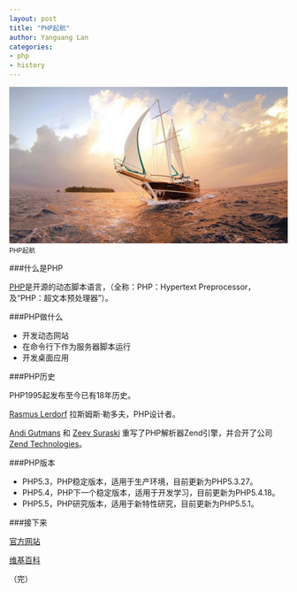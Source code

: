 ```yaml
---
layout: post
title: "PHP起航"
author: Yanguang Lan
categories:
- php
- history
---
```


<div class="image">
  <img alt="" src="/images/posts/hello-php.jpg" />
  <small>PHP起航</small>
</div>

###什么是PHP

[PHP](http://php.net/)是开源的动态脚本语言，（全称：PHP：Hypertext Preprocessor，及“PHP：超文本预处理器”）。

###PHP做什么

<ul>
<li>开发动态网站</li>
<li>在命令行下作为服务器脚本运行</li>
<li>开发桌面应用</li>
</ul>

###PHP历史

PHP1995起发布至今已有18年历史。

[Rasmus Lerdorf](http://en.wikipedia.org/wiki/Rasmus_Lerdorf) 拉斯姆斯·勒多夫，PHP设计者。

[Andi Gutmans](http://en.wikipedia.org/wiki/Andi_Gutmans) 和 [Zeev Suraski](http://en.wikipedia.org/wiki/Zeev_Suraski) 重写了PHP解析器Zend引擎，并合开了公司 [Zend Technologies](http://www.zend.com/)。

###PHP版本

<ul>
<li>PHP5.3，PHP稳定版本，适用于生产环境，目前更新为PHP5.3.27。</li>
<li>PHP5.4，PHP下一个稳定版本，适用于开发学习，目前更新为PHP5.4.18。</li>
<li>PHP5.5，PHP研究版本，适用于新特性研究，目前更新为PHP5.5.1。</li>
</ul>

###接下来

[官方网站](http://php.net/)

[维基百科](http://en.wikipedia.org/wiki/Php)

（完）